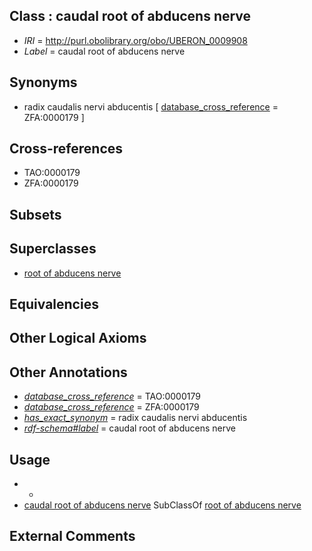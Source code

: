 
## Class : caudal root of abducens nerve

 * *IRI* = http://purl.obolibrary.org/obo/UBERON_0009908
 * *Label* = caudal root of abducens nerve

## Synonyms

 * radix caudalis nervi abducentis [ [database_cross_reference](../../ef/oboInOwl#hasDbXref.md) = ZFA:0000179 ]

## Cross-references

 * TAO:0000179
 * ZFA:0000179

## Subsets


## Superclasses

 * [root of abducens nerve](../../UBERON/86/UBERON_0002786.md)

## Equivalencies


## Other Logical Axioms


## Other Annotations

 * *[database_cross_reference](../../ef/oboInOwl#hasDbXref.md)* = TAO:0000179
 * *[database_cross_reference](../../ef/oboInOwl#hasDbXref.md)* = ZFA:0000179
 * *[has_exact_synonym](../../ym/oboInOwl#hasExactSynonym.md)* = radix caudalis nervi abducentis
 * *[rdf-schema#label](../../el/rdf-schema#label.md)* = caudal root of abducens nerve

## Usage

 * -
 * [caudal root of abducens nerve](../../UBERON/08/UBERON_0009908.md) SubClassOf [root of abducens nerve](../../UBERON/86/UBERON_0002786.md)

## External Comments

